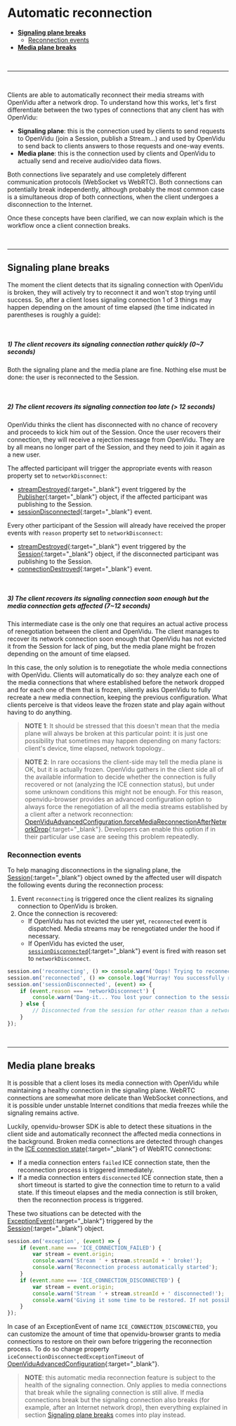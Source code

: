# Automatic reconnection

- **[Signaling plane breaks](#signaling-plane-breaks)**
    - [Reconnection events](#reconnection-events)
- **[Media plane breaks](#media-plane-breaks)**

<br>

---

<br>

Clients are able to automatically reconnect their media streams with OpenVidu after a network drop. To understand how this works, let's first differentiate between the two types of connections that any client has with OpenVidu:

- **Signaling plane**: this is the connection used by clients to send requests to OpenVidu (join a Session, publish a Stream...) and used by OpenVidu to send back to clients answers to those requests and one-way events.
- **Media plane**: this is the connection used by clients and OpenVidu to actually send and receive audio/video data flows.

Both connections live separately and use completely different communication protocols (WebSocket vs WebRTC). Both connections can potentially break independently, although probably the most common case is a simultaneous drop of both connections, when the client undergoes a disconnection to the Internet.

Once these concepts have been clarified, we can now explain which is the workflow once a client connection breaks.

<br>

---

## Signaling plane breaks

The moment the client detects that its signaling connection with OpenVidu is broken, they will actively try to reconnect it and won't stop trying until success. So, after a client loses signaling connection 1 of 3 things may happen depending on the amount of time elapsed (the time indicated in parentheses is roughly a guide):

<br>

##### 1) The client recovers its signaling connection rather quickly _(0~7 seconds)_

Both the signaling plane and the media plane are fine. Nothing else must be done: the user is reconnected to the Session.

<br>

##### 2) The client recovers its signaling connection too late _(> 12 seconds)_

OpenVidu thinks the client has disconnected with no chance of recovery and proceeds to kick him out of the Session. Once the user recovers their connection, they will receive a rejection message from OpenVidu. They are by all means no longer part of the Session, and they need to join it again as a new user. 

The affected participant will trigger the appropriate events with reason property set to `networkDisconnect`:

- [streamDestroyed](api/openvidu-browser/classes/StreamEvent.html){:target="_blank"} event triggered by the [Publisher](api/openvidu-browser/classes/Publisher.html){:target="_blank"} object, if the affected participant was publishing to the Session.
- [sessionDisconnected](api/openvidu-browser/classes/SessionDisconnectedEvent.html){:target="_blank"} event.

Every other participant of the Session will already have received the proper events with `reason` property set to `networkDisconnect`:

- [streamDestroyed](api/openvidu-browser/classes/StreamEvent.html){:target="_blank"} event triggered by the [Session](api/openvidu-browser/classes/Session.html){:target="_blank"} object, if the disconnected participant was publishing to the Session.
- [connectionDestroyed](api/openvidu-browser/classes/ConnectionEvent.html){:target="_blank"} event.

<br>

##### 3) The client recovers its signaling connection soon enough but the media connection gets affected _(7~12 seconds)_

This intermediate case is the only one that requires an actual active process of renegotiation between the client and OpenVidu. The client manages to recover its network connection soon enough that OpenVidu has not evicted it from the Session for lack of ping, but the media plane might be frozen depending on the amount of time elapsed.

In this case, the only solution is to renegotiate the whole media connections with OpenVidu. Clients will automatically do so: they analyze each one of the media connections that where established before the network dropped and for each one of them that is frozen, silently asks OpenVidu to fully recreate a new media connection, keeping the previous configuration. What clients perceive is that videos leave the frozen state and play again without having to do anything.

> **NOTE 1**: It should be stressed that this doesn't mean that the media plane will always be broken at this particular point: it is just one possibility that sometimes may happen depending on many factors: client's device, time elapsed, network topology..

<div></div>

> **NOTE 2**: In rare occasions the client-side may tell the media plane is OK, but it is actually frozen. OpenVidu gathers in the client side all of the available information to decide whether the connection is fully recovered or not (analyzing the ICE connection status), but under some unknown conditions this might not be enough. For this reason, openvidu-browser provides an advanced configuration option to always force the renegotiation of all the media streams established by a client after a network reconnection: [OpenViduAdvancedConfiguration.forceMediaReconnectionAfterNetworkDrop](api/openvidu-browser/interfaces/OpenViduAdvancedConfiguration.html#forceMediaReconnectionAfterNetworkDrop){:target="_blank"}. Developers can enable this option if in their particular use case are seeing this problem repeatedly.

### Reconnection events

To help managing disconnections in the signaling plane, the [Session](api/openvidu-browser/classes/Session.html){:target="_blank"} object owned by the affected user will dispatch the following events during the reconnection process:

1. Event `reconnecting` is triggered once the client realizes its signaling connection to OpenVidu is broken.
2. Once the connection is recovered:
    - If OpenVidu has not evicted the user yet, `reconnected` event is dispatched. Media streams may be renegotiated under the hood if necessary.
    - If OpenVidu has evicted the user, [`sessionDisconnected`](api/openvidu-browser/classes/SessionDisconnectedEvent.html){:target="_blank"} event is fired with reason set to `networkDisconnect`.

```javascript
session.on('reconnecting', () => console.warn('Oops! Trying to reconnect to the session'));
session.on('reconnected', () => console.log('Hurray! You successfully reconnected to the session'));
session.on('sessionDisconnected', (event) => {
    if (event.reason === 'networkDisconnect') {
        console.warn('Dang-it... You lost your connection to the session');
    } else {
        // Disconnected from the session for other reason than a network drop
    }
});
```

<br>

---

## Media plane breaks

It is possible that a client loses its media connection with OpenVidu while maintaining a healthy connection in the signaling plane. WebRTC connections are somewhat more delicate than WebSocket connections, and it is possible under unstable Internet conditions that media freezes while the signaling remains active.

Luckily, openvidu-browser SDK is able to detect these situations in the client side and automatically reconnect the affected media connections in the background. Broken media connections are detected through changes in the [ICE connection state](https://developer.mozilla.org/en-US/docs/Web/API/RTCPeerConnection/iceConnectionState){:target="_blank"} of WebRTC connections:

- If a media connection enters `failed` ICE connection state, then the reconnection process is triggered immediately.
- If a media connection enters `disconnected` ICE connection state, then a short timeout is started to give the connection time to return to a valid state. If this timeout elapses and the media connection is still broken, then the reconnection process is triggered.

These two situations can be detected with the [ExceptionEvent](api/openvidu-browser/classes/ExceptionEvent.html){:target="_blank"} triggered by the [Session](api/openvidu-browser/classes/Session.html){:target="_blank"} object.

```javascript
session.on('exception', (event) => {
    if (event.name === 'ICE_CONNECTION_FAILED') {
        var stream = event.origin;
        console.warn('Stream ' + stream.streamId + ' broke!');
        console.warn('Reconnection process automatically started');
    }
    if (event.name === 'ICE_CONNECTION_DISCONNECTED') {
        var stream = event.origin;
        console.warn('Stream ' + stream.streamId + ' disconnected!');
        console.warn('Giving it some time to be restored. If not possible, reconnection process will start');
    }
});
```

In case of an ExceptionEvent of name `ICE_CONNECTION_DISCONNECTED`, you can customize the amount of time that openvidu-browser grants to media connections to restore on their own before triggering the reconnection process. To do so change property `iceConnectionDisconnectedExceptionTimeout` of [OpenViduAdvancedConfiguration](api/openvidu-browser/interfaces/OpenViduAdvancedConfiguration.html#iceConnectionDisconnectedExceptionTimeout){:target="_blank"}.

> **NOTE**: this automatic media reconnection feature is subject to the health of the signaling connection. Only applies to media connections that break while the signaling connection is still alive. If media connections break but the signaling connection also breaks (for example, after an Internet network drop), then everything explained in section [Signaling plane breaks](#signaling-plane-breaks) comes into play instead.

<br>